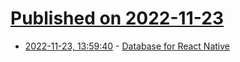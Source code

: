 # [Published on 2022-11-23](index.md)

* [2022-11-23, 13:59:40](https://lobste.rs/s/gadjjf/database_for_react_native) - [Database for React Native](https://rxdb.info/react-native-database.html)
